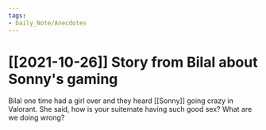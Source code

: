```yaml
---
tags:
- Daily_Note/Anecdotes
---
```


# [[2021-10-26]] Story from Bilal about Sonny's gaming

  
Bilal one time had a girl over and they heard [[Sonny]] going crazy in Valorant. She said, how is your suitemate having such good sex? What are we doing wrong?